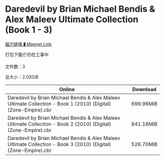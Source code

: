 # Daredevil by Brian Michael Bendis & Alex Maleev Ultimate Collection (Book 1 - 3)

[磁力链接⬇Magnet Link](magnet:?xt=urn:btih:40caae90e03c85ea3b2275389c545ef276ab696e&dn=Daredevil%20by%20Brian%20Michael%20Bendis%20%26%20Alex%20Maleev%20Ultimate%20Collection%20%28Book%201%20-%203%29)

打包下载📦仍在工事中

文件数：3

总大小：2.02GiB

Online | Download
--- | ---
Daredevil by Brian Michael Bendis & Alex Maleev Ultimate Collection - Book 1 (2010) (Digital) (Zone-Empire).cbr | 699.96MiB
Daredevil by Brian Michael Bendis & Alex Maleev Ultimate Collection - Book 2 (2010) (Digital) (Zone-Empire).cbr | 841.16MiB
Daredevil by Brian Michael Bendis & Alex Maleev Ultimate Collection - Book 3 (2010) (Digital) (Zone-Empire).cbr | 526.70MiB